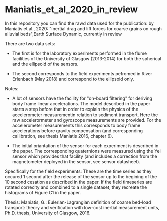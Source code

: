 # Maniatis_et_al_2020_in_review
In this repository you can find the rawd data used for the publication: 
by Maniatis et al., 2020: "Inertial drag and lift forces for coarse grains on rough alluvial beds",Earth Surface Dynamic, currently in review

There are two data sets:

- The first is for the laboratory experiments performed in the flume facilities of the University of Glasgow (2013-2014) for both the spherical and the ellipsoid of the sensors.

- The second corresponds to the field experiments pefromed in River Erlenbach (May 2018) and correspond to the ellipsoid only. 

Notes: 
- A lot of sensors have the facility for "on-board filtering" for deriving body frame linear accelerations. The model described in the paper starts a step before that in order to explain the physics of the accelerometer measurementin relation to sediment transport. Here the raw accelerormeter and gyroscope measurements are provided. For the accelerometer measurements this corresponds to body frame accelerations before gravity compensation (and corresponding callibration, see thesis Maniatis 2016, chapter 6). 

- The initial oriantation of the sensor for each experiment is described in the paper. The corresponding quaternions were measured using the Yei sensor which provides that facility (and includes a correction from the magnetometer deployed in the sensor, see sensor datasheet).

Specifically for the field experiments:
These are the time series as they occured 1 second after the release of the sensor up to the begining of the 10 second cesation as described in the paper. If the field timeseries are rotated correclty and combined to a single dataset, they recreate the histograms of Figure C1 in the paper. 


Thesis:
Maniatis, G.: Eulerian-Lagrangian definition of coarse bed-load transport: theory and verification with low-cost inertial measurement units,
Ph.D. thesis, University of Glasgow, 2016.
